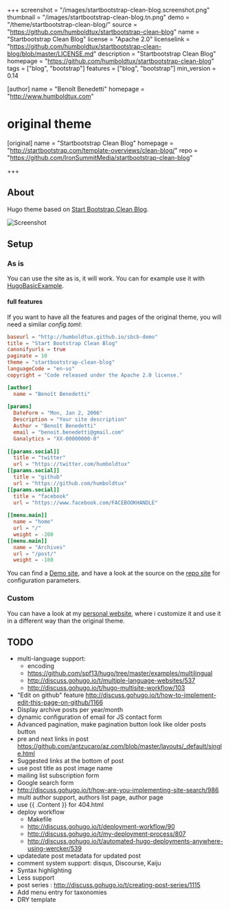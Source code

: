 +++
screenshot = "/images/startbootstrap-clean-blog.screenshot.png"
thumbnail = "/images/startbootstrap-clean-blog.tn.png"
demo = "/theme/startbootstrap-clean-blog/"
source = "https://github.com/humboldtux/startbootstrap-clean-blog"
name = "Startbootstrap Clean Blog"
license = "Apache 2.0"
licenselink = "https://github.com/humboldtux/startbootstrap-clean-blog/blob/master/LICENSE.md"
description = "Startbootstrap Clean Blog"
homepage = "https://github.com/humboldtux/startbootstrap-clean-blog"
tags = ["blog", "bootstrap"]
features = ["blog", "bootstrap"]
min_version = 0.14

[author]
  name = "Benoît Benedetti"
  homepage = "http://www.humboldtux.com"

# original theme
[original]
  name = "Startbootstrap Clean Blog"
  homepage = "http://startbootstrap.com/template-overviews/clean-blog/"
  repo = "https://github.com/IronSummitMedia/startbootstrap-clean-blog"

+++

## About

Hugo theme based on [Start Bootstrap Clean Blog](http://startbootstrap.com/template-overviews/clean-blog/).

![Screenshot](https://raw.githubusercontent.com/humboldtux/startbootstrap-clean-blog/master/images/tn.png)

## Setup

### As is

You can use the site as is, it will work. You can for example use it with [HugoBasicExample](https://github.com/spf13/HugoBasicExample).

#### full features

If you want to have all the features and pages of the original theme, you will need a similar *config.toml*:

``` toml
baseurl = "http://humboldtux.github.io/sbcb-demo"
title = "Start Bootstrap Clean Blog"
canonifyurls = true
paginate = 10
theme = "startbootstrap-clean-blog"
languageCode = "en-us"
copyright = "Code released under the Apache 2.0 license."

[author]
  name = "Benoît Benedetti"
    
[params]
  DateForm = "Mon, Jan 2, 2006"
  Description = "Your site description"
  Author = "Benoît Benedetti"
  email = "benoit.benedetti@gmail.com"
  Ganalytics = "XX-00000000-0"
              
[[params.social]]
  title = "twitter"
  url = "https://twitter.com/humboldtux"
[[params.social]]
  title = "github"
  url = "https://github.com/humboldtux"
[[params.social]]
  title = "facebook"
  url = "https://www.facebook.com/FACEBOOKHANDLE"
                                      
[[menu.main]]
  name = "home"
  url = "/"
  weight = -200
[[menu.main]]
  name = "Archives"
  url = "/post/"
  weight = -180
```
                                                  
You can find a [Demo site](http://humboldtux.github.io/sbcb-demo/), and have a look at the source on the
[repo site](https://github.com/humboldtux/sbcb-demo) for configuration parameters.

### Custom

You can have a look at my [personal website](http://www.humboldtux.net), where i customize it and use it in a different way than the original theme.

## TODO

* multi-language support:
  * encoding
  * https://github.com/spf13/hugo/tree/master/examples/multilingual
  * http://discuss.gohugo.io/t/multiple-language-websites/537
  * http://discuss.gohugo.io/t/hugo-multisite-workflow/103
* "Edit on github" feature http://discuss.gohugo.io/t/how-to-implement-edit-this-page-on-github/1166
* Display archive posts per year/month
* dynamic configuration of email for JS contact form
* Advanced pagination, make pagination button look like older posts button
* pre and next links in post https://github.com/antzucaro/az.com/blob/master/layouts/_default/single.html
* Suggested links at the bottom of post
* use post title as post image name
* mailing list subscription form
* Google search form
 * http://discuss.gohugo.io/t/how-are-you-implementing-site-search/986
* multi author support, authors list page, author page
* use {{ .Content }} for 404.html
* deploy workflow
  * Makefile
  * http://discuss.gohugo.io/t/deployment-workflow/90
  * http://discuss.gohugo.io/t/my-deployment-process/807
  * http://discuss.gohugo.io/t/automated-hugo-deployments-anywhere-using-wercker/539
* updatedate post metadata for updated post
* comment system support: disqus, Discourse, Kaiju
* Syntax highlighting
* Less support
* post series : http://discuss.gohugo.io/t/creating-post-series/1115
* Add menu entry for taxonomies
* DRY template
